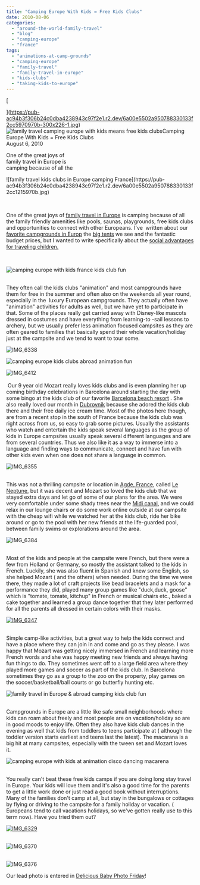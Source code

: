 ```yaml
---
title: "Camping Europe With Kids = Free Kids Clubs"
date: 2010-08-06
categories: 
  - "around-the-world-family-travel"
  - "blog"
  - "camping-europe"
  - "france"
tags: 
  - "animations-at-camp-grounds"
  - "camping-europe"
  - "family-travel"
  - "family-travel-in-europe"
  - "kids-clubs"
  - "taking-kids-to-europe"
---
```


[](https://pub-ac94b3f306b24c0dba4238943c97f2e1.r2.dev/6a00e5502a950788330133f2cc5970970b-300x226-1.jpg)[](https://pub-ac94b3f306b24c0dba4238943c97f2e1.r2.dev/6a00e5502a950788330133f2cc5970970b-300x226-1.jpg)[](https://pub-ac94b3f306b24c0dba4238943c97f2e1.r2.dev/6a00e5502a950788330133f2cc5970970b-300x226-1.jpg)[  
  
](https://pub-ac94b3f306b24c0dba4238943c97f2e1.r2.dev/6a00e5502a950788330133f2cc5970970b-300x226-1.jpg)![family travel camping europe with kids means free kids clubs](https://pub-ac94b3f306b24c0dba4238943c97f2e1.r2.dev/6a00e5502a950788330133f2cc06bf970b-scaled-1.jpg)Camping Europe With Kids = Free Kids Clubs  
August 6, 2010

One of the great joys of  
family travel in Europe is  
camping because of all the 

  

<!--more--> ![family travel kids clubs in Europe camping France](https://pub-ac94b3f306b24c0dba4238943c97f2e1.r2.dev/6a00e5502a950788330133f2cc1215970b.jpg)  
 

One of the great joys of [family travel in Europe](http://soultravelers3new.local/2009/04/how-to-travel-the-world-as-a-digital-nomad-family.html#tp) is camping because of all the family friendly amenities like pools, saunas, playgrounds, free kids clubs and opportunities to connect with other Europeans. I've  written about our [favorite campgrounds in Europ](http://soultravelers3new.local/2010/05/camping-europe-in-a-motorhome-rv-5-best-sites-roadtrip-europe-family-travel-budget-best-price.html) the [big tents](http://soultravelers3new.local/2010/06/big-tent-camping-in-europe-glamping-european-style-frugal-minimalist-luxury-backpacking-flashpacking.html) we see and the fantastic budget prices, but I wanted to write specifically about the [social advantages for traveling children.  
](http://soultravelers3new.local/2010/05/globe-trotting-location-independent-kids-friends-perpetual-travelers-tck-long-term-family-travel-.html)

[  
](http://soultravelers3new.local/2010/05/globe-trotting-location-independent-kids-friends-perpetual-travelers-tck-long-term-family-travel-.html)

![camping europe with kids france kids club fun](https://pub-ac94b3f306b24c0dba4238943c97f2e1.r2.dev/6a00e5502a95078833013485efa2ba970c.jpg)  
 

They often call the kids clubs "animation" and most campgrounds have them for free in the summer and often also on the weekends all year round, especially in the  luxury European campgrounds. They actually often have "animation" activities for adults as well, but we have yet to participate in that. Some of the places really get carried away with Disney-like mascots dressed in costumes and have everything from learning-to -sail lessons to archery, but we usually prefer less animation focused campsites as they are often geared to families that basically spend their whole vacation/holiday just at the campsite and we tend to want to tour some.   

![IMG_6338](https://pub-ac94b3f306b24c0dba4238943c97f2e1.r2.dev/6a00e5502a95078833013485efa3ca970c.jpg)

![camping europe kids clubs abroad animation fun](https://pub-ac94b3f306b24c0dba4238943c97f2e1.r2.dev/6a00e5502a95078833013485effafa970c.jpg)

![IMG_6412](https://pub-ac94b3f306b24c0dba4238943c97f2e1.r2.dev/6a00e5502a950788330133f2cc749a970b.jpg)  
   
 Our 9 year old Mozart really loves kids clubs and is even planning her up coming birthday celebrations in Barcelona around starting the day with some bingo at the kids club of our favorite [Barcelona beach resort](http://soultravelers3new.local/2007/05/barcelona-beach.html#tp) . She also really loved our month in [Dubrovnik](http://soultravelers3new.local/2007/08/heavenly-holida.html#tp) because she adored the kids club there and their free daily ice cream time. Most of the photos here though, are from a recent stop in the south of France because the kids club was right across from us, so easy to grab some pictures. Usually the assistants who watch and entertain the kids speak several languages as the group of kids in Europe campsites usually speak several different languages and are from several countries. Thus we also like it as a way to immerse into a language and finding ways to communicate, connect and have fun with other kids even when one does not share a language in common.

![IMG_6355](https://pub-ac94b3f306b24c0dba4238943c97f2e1.r2.dev/6a00e5502a950788330133f2cc1f55970b.jpg)  
 

This was not a thrilling campsite or location in [Agde, France](http://en.wikipedia.org/wiki/Agde), called [Le Neptune,](http://www.campingleneptune.com/) but it was decent and Mozart so loved the kids club that we stayed extra days and let go of some of our plans for the area. We were very comfortable under some shady trees near the [Midi canal](http://en.wikipedia.org/wiki/Canal_du_Midi), and we could relax in our lounge chairs or do some work online outside at our campsite with the cheap wifi while we watched her at the kids club, ride her bike around or go to the pool with her new friends at the life-guarded pool, between family swims or explorations around the area.  

  

![IMG_6384](https://pub-ac94b3f306b24c0dba4238943c97f2e1.r2.dev/6a00e5502a950788330133f2cc394a970b-scaled.jpg)  
 

Most of the kids and people at the campsite were French, but there were a few from Holland or Germany, so mostly the assistant talked to the kids in French. Luckily, she was also fluent in Spanish and knew some English, so she helped Mozart ( and the others) when needed. During the time we were there, they made a lot of craft projects like bead bracelets and a mask for a performance they did, played many group games like "duck,duck, goose" which is "tomate, tomate, kitchup" in French or musical chairs etc., baked a cake together and learned a group dance together that they later performed for all the parents all dressed in certain colors with their masks.

[![IMG_6347](https://pub-ac94b3f306b24c0dba4238943c97f2e1.r2.dev/6a00e5502a950788330133f2cc5215970b.jpg)](http://soultravelers3new.local/wp-content/uploads/wp-content/uploads/2025/09/6a00e5502a950788330133f2cc5215970b-150x150.jpg)  
 

Simple camp-like activities, but a great way to help the kids connect and have a place where they can join in and come and go as they please. I was happy that Mozart was getting nicely immersed in French and learning more French words and she was happy meeting new friends and always having fun things to do. They sometimes went off to a large field area where they played more games and soccer as part of the kids club. In Barcelona sometimes they go as a group to the zoo on the property, play games on the soccer/basketball/ball courts or go butterfly hunting etc. 

![family travel in Europe & abroad camping kids club fun](https://pub-ac94b3f306b24c0dba4238943c97f2e1.r2.dev/6a00e5502a95078833013485efe7fa970c.jpg)  
 

Campgrounds in Europe are a little like safe small neighborhoods where kids can roam about freely and most people are on vacation/holiday so are in good moods to enjoy life. Often they also have kids club dances in the evening as well that kids from toddlers to teens participate at ( although the toddler version starts earliest and teens last the latest). The macarana is a big hit at many campsites, especially with the tween set and Mozart loves it. 

![camping europe with kids at animation disco dancing macarena](https://pub-ac94b3f306b24c0dba4238943c97f2e1.r2.dev/6a00e5502a950788330133f2cc5970970b.jpg)  
 

You really can't beat these free kids camps if you are doing long stay travel in Europe. Your kids will love them and it's also a good time for the parents to get a little work done or just read a good book without interruptions. Many of the families don't camp at all, but stay in the bungalows or cottages by flying or driving to the campsite for a family holiday or vacation. ( Europeans tend to call vacations holidays, so we've gotten really use to this term now). Have you tried them out? 

[![IMG_6329](https://pub-ac94b3f306b24c0dba4238943c97f2e1.r2.dev/6a00e5502a95078833013485f01013970c.jpg)](http://soultravelers3new.local/wp-content/uploads/wp-content/uploads/2025/09/6a00e5502a95078833013485f01013970c-300x255.jpg)  
 

![IMG_6370](https://pub-ac94b3f306b24c0dba4238943c97f2e1.r2.dev/6a00e5502a950788330133f2cc654b970b.jpg)  
 

![IMG_6376](https://pub-ac94b3f306b24c0dba4238943c97f2e1.r2.dev/6a00e5502a950788330133f2cc80e2970b.jpg) 

Our lead photo is entered in [Delicious Baby Photo Friday](http://www.deliciousbaby.com/)!
